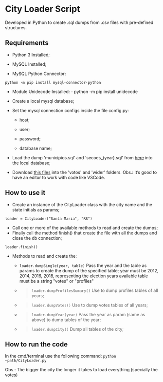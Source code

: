 # City Loader Script

Developed in Python to create .sql dumps from .csv files with pre-defined structures.

## Requirements

- Python 3 Installed;

- MySQL Installed;

- MySQL Python Connector:

`python -m pip install mysql-connector-python`

- Module Unidecode Installed: - python -m pip install unidecode

- Create a local mysql database;

- Set the mysql connection configs inside the file config.py:

  - host;

  - user;

  - password;

  - database name;

- Load the dump 'municipios.sql' and 'secoes\_(year).sql' from [here](https://drive.google.com/drive/folders/1mc0ybopl-KnEg7XdyOoR74Vhda-lpiNR?usp=sharing) into the local database;

- Download [this files](https://drive.google.com/drive/folders/1y-q3S5rZPwQ2POAuKzZQwYIf6Zbow5J8?usp=sharing) into the 'votos' and 'wider' folders.
  Obs.: It’s good to have an editor to work with code like VSCode.

## How to use it

- Create an instance of the CityLoader class with the city name and the state initials as params;

`loader = CityLoader("Santa Maria", "RS")`

- Call one or more of the available methods to read and create the dumps;
- Finally call the method finish() that create the file with all the dumps and close the db connection;

`loader.finish()`

- Methods to read and create the:

  - `loader.dumpSingle(year, table)`
    Pass the year and the table as params to create the dump of the specified table;
    year must be 2012, 2014, 2016, 2018, representing the election years available
    table must be a string "votes" or "profiles"

  - > `loader.dumpProfilesSumary()`
    > Use to dump profiles tables of all years;

  - > `loader.dumpVotes()`
    > Use to dump votes tables of all years;

  - > `loader.dumpYear(year)`
    > Pass the year as param (same as above) to dump tables of the year;

  - > `loader.dumpCity()`
    > Dump all tables of the city;

## How to run the code

In the cmd/terminal use the following command:
`python ~path/CityLoader.py`

Obs.: The bigger the city the longer it takes to load everything (specially the votes)
